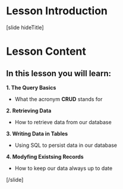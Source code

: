 # Lesson Introduction

[slide hideTitle]

# Lesson Content

## In this lesson you will learn:

**1. The Query Basics**
- What the acronym **CRUD** stands for

**2. Retrieving Data**
- How to retrieve data from our database

**3. Writing Data in Tables**
- Using SQL to persist data in our database

**4. Modyfing Existsing Records**
- How to keep our data always up to date
    
[/slide]
